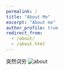 ```yaml
---
permalink: /
title: "About Me"
excerpt: "About me"
author_profile: true
redirect_from: 
  - /about/
  - /about.html
---
```


突然词穷
![about](image/hpny.jpeg)

